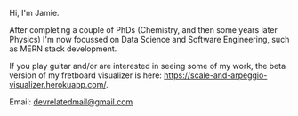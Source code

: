 Hi, I'm Jamie.

After completing a couple of PhDs (Chemistry, and then some years later Physics) I'm now focussed on Data Science and Software Engineering, such as MERN stack development.

If you play guitar and/or are interested in seeing some of my work, the beta version of my fretboard visualizer is here: https://scale-and-arpeggio-visualizer.herokuapp.com/. 

Email: devrelatedmail@gmail.com


